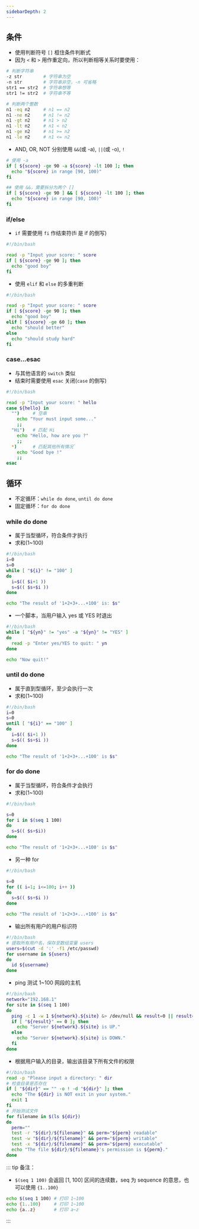 ```yaml
---
sidebarDepth: 2
---
```


## 条件

+ 使用判断符号 `[]` 框住条件判断式
+ 因为 `<` 和 `>` 用作重定向，所以判断相等关系时要使用：
```sh
# 判断字符串
-z str        # 字符串为空
-n str        # 字符串非空，-n 可省略
str1 == str2  # 字符串想等
str1 != str2  # 字符串不等

# 判断两个整数
n1 -eq n2     # n1 == n2
n1 -ne n2     # n1 != n2
n1 -gt n2     # n1 > n2
n1 -lt n2     # n1 < n2
n1 -ge n2     # n1 >= n2
n1 -le n2     # n1 <= n2
```
+ AND, OR, NOT 分别使用 `&&`(或 -a), `||`(或 -o), `!`
```sh
# 使用 -a
if [ ${score} -ge 90 -a ${score} -lt 100 ]; then
  echo "${score} in range [90, 100)"
fi

## 使用 &&，需要拆分为两个 []
if [ ${score} -ge 90 ] && [ ${score} -lt 100 ]; then
  echo "${score} in range [90, 100)"
fi
```



### if/else

+ `if` 需要使用 `fi` 作结束符(fi 是 if 的倒写)
```sh
#!/bin/bash

read -p "Input your score: " score
if [ ${score} -ge 90 ]; then
  echo "good boy"
fi
```

+ 使用 `elif` 和 `else` 的多重判断
```sh
#!/bin/bash

read -p "Input your score: " score
if [ ${score} -ge 90 ]; then
  echo "good boy"
elif [ ${score} -ge 60 ]; then
  echo "should better"
else
  echo "should study hard"
fi
```



### case...esac

+ 与其他语言的 `switch` 类似
+ 结束时需要使用 `esac` 关闭(`case` 的倒写)
```sh
#!/bin/bash

read -p "Input your score: " hello
case ${hello} in
  "")     # 空串
    echo "Your must input some..."
    ;;
  "Hi")   # 匹配 Hi
    echo "Hello, how are you ?"
    ;;
  *)      # 匹配其他所有情况`
    echo "Good bye !"
    ;;
esac
```





## 循环

+ 不定循环：`while do done`, `until do done`
+ 固定循环：`for do done`

### while do done

+ 属于当型循环，符合条件才执行
+ 求和(1~100)
```sh
#!/bin/bash
i=0
s=0
while [ "${i}" != "100" ]
do
  i=$(( $i+1 ))
  s=$(( $s+$i ))
done

echo "The result of '1+2+3+...+100' is: $s"
```
+ 一个脚本，当用户输入 yes 或 YES 时退出
```sh
#!/bin/bash
while [ "${yn}" != "yes" -a "${yn}" != "YES" ]
do
  read -p "Enter yes/YES to quit: " yn
done

echo "Now quit!"
```



### until do done

+ 属于直到型循环，至少会执行一次
+ 求和(1~100)
```sh
#!/bin/bash
i=0
s=0
until [ "${i}" == "100" ]
do
  i=$(( $i+1 ))
  s=$(( $s+$i ))
done

echo "The result of '1+2+3+...+100' is $s"
```



### for do done

+ 属于当型循环，符合条件才会执行
+ 求和(1~100)
```sh
#!/bin/bash

s=0
for i in $(seq 1 100)
do
  s=$(( $s+$i))
done

echo "The result of '1+2+3+...+100' is $s"
```

+ 另一种 for
```sh
#!/bin/bash

s=0
for (( i=1; i<=100; i++ ))
do
  s=$(( $s+$i ))
done

echo "The result of '1+2+3+...+100' is $s"
```



+ 输出所有用户的用户标识符
```sh
#!/bin/bash
# 提取所有用户名，保存至数组变量 users
users=$(cut -d ':' -f1 /etc/passwd)
for username in ${users}
do
  id ${username}
done
```

+ ping 测试 1~100 网段的主机
```sh
#!/bin/bash
network="192.168.1"
for site in $(seq 1 100)
do
  ping -c 1 -w 1 ${network}.${site} &> /dev/null && result=0 || result=1
  if [ "${result}" == 0 ]; then
    echo "Server ${network}.${site} is UP."
  else
    echo "Server ${network}.${site} is DOWN."
  fi
done
```

+ 根据用户输入的目录，输出该目录下所有文件的权限
```sh
#!/bin/bash
read -p "Please input a directory: " dir
# 检查目录是否存在
if [ "${dir}" == "" -o ! -d "${dir}" ]; then
  echo "The ${dir} is NOT exit in your system."
  exit 1
fi
# 开始测试文件
for filename in $(ls ${dir})
do
  perm=""
  test -r "${dir}/${filename}" && perm="${perm} readable"
  test -w "${dir}/${filename}" && perm="${perm} writable"
  test -x "${dir}/${filename}" && perm="${perm} executable"
  echo "The file ${dir}/${filename}'s permission is ${perm}."
done
```

::: tip 备注：
+ `$(seq 1 100)` 会返回 [1, 100] 区间的连续数，seq 为 sequence 的意思，也可以使用 `{1..100}`
```sh
echo $(seq 1 100) # 打印 1~100
echo {1..100}     # 打印 1~100
echo {a..z}       # 打印 a~z
```
:::
